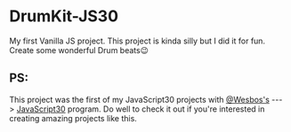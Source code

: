 # DrumKit-JS30
My first Vanilla JS project. This project is kinda silly but I did it for fun. Create some wonderful Drum beats😉

## PS:
This project was the first of my JavaScript30 projects with [@Wesbos's](https://github.com/wesbos) ---> [JavaScript30](https://github.com/wesbos/JavaScript30) program. Do well to check it out if you're interested in creating amazing projects like this.
